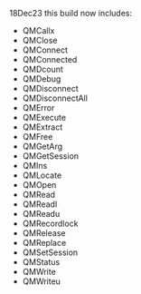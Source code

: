 18Dec23 this build now includes:
 * QMCallx
 * QMClose
 * QMConnect
 * QMConnected
 * QMDcount
 * QMDebug
 * QMDisconnect
 * QMDisconnectAll
 * QMError
 * QMExecute
 * QMExtract
 * QMFree
 * QMGetArg
 * QMGetSession
 * QMIns
 * QMLocate
 * QMOpen
 * QMRead
 * QMReadl
 * QMReadu
 * QMRecordlock
 * QMRelease
 * QMReplace
 * QMSetSession
 * QMStatus
 * QMWrite
 * QMWriteu
